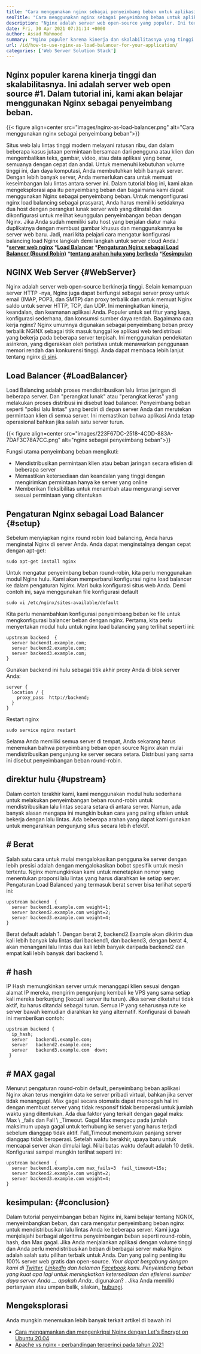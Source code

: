```yaml
---
title: "Cara menggunakan nginx sebagai penyeimbang beban untuk aplikasi Anda" 
seoTitle: "Cara menggunakan nginx sebagai penyeimbang beban untuk aplikasi Anda" 
description: "Nginx adalah server web open-source yang populer. Ini terkenal dengan kinerja tinggi dan skalabilitas. Dalam tutorial ini, kita akan belajar menggunakan Nginx sebagai penyeimbang beban" 
date: Fri, 30 Apr 2021 07:31:14 +0000
author: Assad Mahmood
summary: "Nginx populer karena kinerja dan skalabilitasnya yang tinggi. Ini adalah server web open source #1. Dalam tutorial ini, kami akan belajar menggunakan Nginx sebagai penyeimbang beban." 
url: /id/how-to-use-nginx-as-load-balancer-for-your-application/
categories: ['Web Server Solution Stack']
---
```


## Nginx populer karena kinerja tinggi dan skalabilitasnya. Ini adalah server web open source #1. Dalam tutorial ini, kami akan belajar menggunakan Nginx sebagai penyeimbang beban.

{{< figure align=center src="images/nginx-as-load-balancer.png" alt="Cara menggunakan nginx sebagai penyeimbang beban">}}

Situs web lalu lintas tinggi modern melayani ratusan ribu, dan dalam beberapa kasus jutaan permintaan bersamaan dari pengguna atau klien dan mengembalikan teks, gambar, video, atau data aplikasi yang benar, semuanya dengan cepat dan andal. Untuk memenuhi kebutuhan volume tinggi ini, dan daya komputasi, Anda membutuhkan lebih banyak server. Dengan lebih banyak server, Anda memerlukan cara untuk memuat keseimbangan lalu lintas antara server ini. Dalam tutorial blog ini, kami akan mengeksplorasi apa itu penyeimbang beban dan bagaimana kami dapat menggunakan Nginx sebagai penyeimbang beban.
Untuk mengonfigurasi nginx load balancing sebagai prasyarat, Anda harus memiliki setidaknya dua host dengan perangkat lunak server web yang diinstal dan dikonfigurasi untuk melihat keunggulan penyeimbangan beban dengan Nginx. Jika Anda sudah memiliki satu host yang berjalan diatur maka duplikatnya dengan membuat gambar khusus dan menggunakannya ke server web baru. Jadi, mari kita pelajari cara mengatur konfigurasi balancing load Nginx langkah demi langkah untuk server cloud Anda.!
  ***[server web nginx][1]** 
  ***[Load Balancer][2]** 
  ***[Pengaturan Nginx sebagai Load Balancer (Round Robin)][3]** 
  ***[tentang arahan hulu yang berbeda][4]** 
  ***[Kesimpulan][5]** 

## NGINX Web Server   {#WebServer}
Nginx adalah server web open-source berkinerja tinggi. Selain kemampuan server HTTP -nya, Nginx juga dapat berfungsi sebagai server proxy untuk email (IMAP, POP3, dan SMTP) dan proxy terbalik dan untuk memuat Nginx saldo untuk server HTTP, TCP, dan UDP. Ini meningkatkan kinerja, keandalan, dan keamanan aplikasi Anda. Populer untuk set fitur yang kaya, konfigurasi sederhana, dan konsumsi sumber daya rendah.
Bagaimana cara kerja nginx? Nginx umumnya digunakan sebagai penyeimbang beban proxy terbalik NGINX sebagai titik masuk tunggal ke aplikasi web terdistribusi yang bekerja pada beberapa server terpisah. Ini menggunakan pendekatan asinkron, yang digerakkan oleh peristiwa untuk menawarkan penggunaan memori rendah dan konkurensi tinggi. Anda dapat membaca lebih lanjut tentang nginx [di sini][6].

## Load Balancer   {#LoadBalancer}
Load Balancing adalah proses mendistribusikan lalu lintas jaringan di beberapa server. Dan "perangkat lunak" atau "perangkat keras" yang melakukan proses distribusi ini disebut load balancer. Penyeimbang beban seperti "polisi lalu lintas" yang berdiri di depan server Anda dan merutekan permintaan klien di semua server. Ini memastikan bahwa aplikasi Anda tetap operasional bahkan jika salah satu server turun.

{{< figure align=center src="images/223F67DC-2518-4CDD-883A-7DAF3C78A7CC.png" alt="nginx sebagai penyeimbang beban">}}

Fungsi utama penyeimbang beban mengikuti:
  * Mendistribusikan permintaan klien atau beban jaringan secara efisien di beberapa server
  * Memastikan ketersediaan dan keandalan yang tinggi dengan mengirimkan permintaan hanya ke server yang online
  * Memberikan fleksibilitas untuk menambah atau mengurangi server sesuai permintaan yang ditentukan

## Pengaturan Nginx sebagai Load Balancer   {#setup}
Sebelum menyiapkan nginx round robin load balancing, Anda harus menginstal Nginx di server Anda. Anda dapat menginstalnya dengan cepat dengan apt-get:
```
sudo apt-get install nginx
```
Untuk mengatur penyeimbang beban round-robin, kita perlu menggunakan modul Nginx hulu. Kami akan memperbarui konfigurasi nginx load balancer ke dalam pengaturan Nginx. Mari buka konfigurasi situs web Anda. Demi contoh ini, saya menggunakan file konfigurasi default
```
sudo vi /etc/nginx/sites-available/default
```
Kita perlu menambahkan konfigurasi penyeimbang beban ke file untuk mengkonfigurasi balancer beban dengan nginx.
Pertama, kita perlu menyertakan modul hulu untuk nginx load balancing yang terlihat seperti ini:
```
upstream backend  {
  server backend1.example.com;
  server backend2.example.com;
  server backend3.example.com;
}
```
Gunakan backend ini hulu sebagai titik akhir proxy Anda di blok server Anda:
```
server {
  location / {
    proxy_pass  http://backend;
  }
}
```
Restart nginx
```
sudo service nginx restart
```
Selama Anda memiliki semua server di tempat, Anda sekarang harus menemukan bahwa penyeimbang beban open source Nginx akan mulai mendistribusikan pengunjung ke server secara setara. Distribusi yang sama ini disebut penyeimbangan beban round-robin.

## direktur hulu   {#upstream}
Dalam contoh terakhir kami, kami menggunakan modul hulu sederhana untuk melakukan penyeimbangan beban round-robin untuk mendistribusikan lalu lintas secara setara di antara server. Namun, ada banyak alasan mengapa ini mungkin bukan cara yang paling efisien untuk bekerja dengan lalu lintas. Ada beberapa arahan yang dapat kami gunakan untuk mengarahkan pengunjung situs secara lebih efektif.

## # Berat
Salah satu cara untuk mulai mengalokasikan pengguna ke server dengan lebih presisi adalah dengan mengalokasikan bobot spesifik untuk mesin tertentu. Nginx memungkinkan kami untuk menetapkan nomor yang menentukan proporsi lalu lintas yang harus diarahkan ke setiap server.
Pengaturan Load Balanced yang termasuk berat server bisa terlihat seperti ini:
```
upstream backend  {
  server backend1.example.com weight=1;
  server backend2.example.com weight=2;
  server backend3.example.com weight=4;
}
```
Berat default adalah 1. Dengan berat 2, backend2.Example akan dikirim dua kali lebih banyak lalu lintas dari backend1, dan backend3, dengan berat 4, akan menangani lalu lintas dua kali lebih banyak daripada backend2 dan empat kali lebih banyak dari backend 1.

## # hash
IP Hash memungkinkan server untuk menanggapi klien sesuai dengan alamat IP mereka, mengirim pengunjung kembali ke VPS yang sama setiap kali mereka berkunjung (kecuali server itu turun). Jika server diketahui tidak aktif, itu harus ditandai sebagai turun. Semua IP yang seharusnya rute ke server bawah kemudian diarahkan ke yang alternatif.
Konfigurasi di bawah ini memberikan contoh:
```
upstream backend {
  ip_hash;
  server   backend1.example.com;
  server   backend2.example.com;
  server   backend3.example.com  down;
 }
```

## # MAX gagal
Menurut pengaturan round-robin default, penyeimbang beban aplikasi Nginx akan terus mengirim data ke server pribadi virtual, bahkan jika server tidak menanggapi. Max gagal secara otomatis dapat mencegah hal ini dengan membuat server yang tidak responsif tidak beroperasi untuk jumlah waktu yang ditentukan.
Ada dua faktor yang terkait dengan gagal maks: Max \ _fails dan Fall \ _Timeout. Gagal Max mengacu pada jumlah maksimum upaya gagal untuk terhubung ke server yang harus terjadi sebelum dianggap tidak aktif. Fall_Timeout menentukan panjang server dianggap tidak beroperasi. Setelah waktu berakhir, upaya baru untuk mencapai server akan dimulai lagi. Nilai batas waktu default adalah 10 detik.
Konfigurasi sampel mungkin terlihat seperti ini:
```
upstream backend  {
  server backend1.example.com max_fails=3  fail_timeout=15s;
  server backend2.example.com weight=2;
  server backend3.example.com weight=4;
}
```

## kesimpulan:   {#conclusion}
Dalam tutorial penyeimbangan beban Nginx ini, kami belajar tentang NGNIX, menyeimbangkan beban, dan cara mengatur penyeimbang beban nginx untuk mendistribusikan lalu lintas Anda ke beberapa server. Kami juga menjelajahi berbagai algoritma penyeimbangan beban seperti round-robin, hash, dan Max gagal. Jika Anda menjalankan aplikasi dengan volume tinggi dan Anda perlu mendistribusikan beban di berbagai server maka Nginx adalah salah satu pilihan terbaik untuk Anda. Dan yang paling penting itu 100% server web gratis dan open-source.
_Your dapat bergabung dengan kami di [Twitter][7], [LinkedIn][8] dan halaman [Facebook][9] kami. Penyeimbang beban yang kuat apa lagi untuk meningkatkan ketersediaan dan efisiensi sumber daya server Anda __ apakah Anda__ digunakan? . Jika Anda memiliki pertanyaan atau umpan balik, silakan_ [hubungi][10].

## Mengeksplorasi
Anda mungkin menemukan lebih banyak terkait artikel di bawah ini
  * [Cara mengamankan dan mengenkripsi Nginx dengan Let's Encrypt on Ubuntu 20.04][11]
  * [Apache vs nginx - perbandingan terperinci pada tahun 2021][12]

  
[1]: #webserver
[2]: #loadbalancer
[3]: #setup
[4]: #upstream
[5]: #conclusion
[6]: https://products.containerize.com/solution-stack/nginx
[7]: https://twitter.com/containerize_co
[8]: https://www.linkedin.com/company/containerize/
[9]: http://facebook.com/containerize
[10]: mailto:yasir.saeed@aspose.com
[11]: https://blog.containerize.com/web-server-solution-stack/how-to-secure-nginx-with-letsencrypt-on-ubuntu-20-04/
[12]: https://blog.containerize.com/2021/02/26/apache-vs-nginx-detailed-comparison-in-2021/
